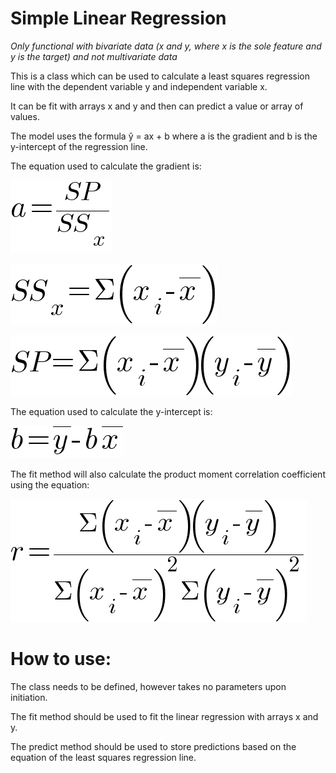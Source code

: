 # Simple Linear Regression

*Only functional with bivariate data (x and y, where x is the sole feature and y is the target) and not multivariate data*
 
This is a class which can be used to calculate a least squares regression line with the dependent variable y
and independent variable x.

It can be fit with arrays x and y and then can predict a value or array of values. 

The model uses the formula ŷ = ax + b where a is the gradient and b is the y-intercept of the regression line.

The equation used to calculate the gradient is:

![](a.png)

![](SS.png)

![](SP.png)

The equation used to calculate the y-intercept is:

![](b.png)

The fit method will also calculate the product moment correlation coefficient using the equation:

![](r.png)

# How to use:

 The class needs to be defined, however takes no parameters upon initiation. 
 
 The fit method should be used to fit the linear regression with arrays x and y. 
 
 The predict method should be used to store predictions based on the equation of the least squares regression line.
